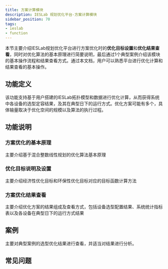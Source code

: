 ```yaml
---
title: 方案计算模块
description: IESLab 规划优化平台-方案计算模块
sidebar_position: 70
tags:
- ieslab
- function
---
```


本节主要介绍IESLab规划优化平台进行方案优化时的**优化目标设置**和**优化结果查看**，同时对优化算法的基本原理进行简要说明，最后通过1个典型案例介绍该模块的基本操作流程和结果查看方式。通过本文档，用户可以熟悉平台进行优化计算和结果查看的基本操作。

## 功能定义

该功能支持基于用户搭建的IESLab拓扑模型和数据进行优化计算，从而获得系统中各设备的选型定容结果，及其在典型日下的运行方式。优化方案可能有多个，具体输量取决于优化空间的规模以及算法的执行过程。

## 功能说明

### 方案优化的基本原理

主要介绍基于混合整数线性规划的优化算法基本原理

### 优化目标说明及设置

主要介绍经济性优化目标和环保性优化目标对应的目标函数计算方法

### 方案优化结果查看

主要介绍优化方案的结果组成及查看方式，包括设备选型配置结果、系统统计指标表以及各设备在典型日下的运行方式结果

## 案例

主要对典型案例的选型优化结果进行查看，并适当对结果进行分析。

## 常见问题